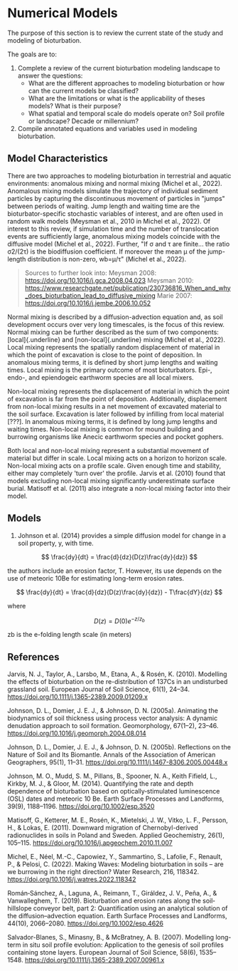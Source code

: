 # Numerical Models



The purpose of this section is to review the current state of the study and modeling of bioturbation.

The goals are to:

1.  Complete a review of the current bioturbation modeling landscape to answer the questions:
    -   What are the different approaches to modeling bioturbation or how can the current models be classified?
    -   What are the limitations or what is the applicability of theses models? What is their purpose?
    -   What spatial and temporal scale do models operate on? Soil profile or landscape? Decade or millennium?
2.  Compile annotated equations and variables used in modeling bioturbation.

## Model Characteristics

There are two approaches to modeling bioturbation in terrestrial and aquatic environments: anomalous mixing and normal mixing (Michel et al., 2022). Anomalous mixing models simulate the trajectory of individual sediment particles by capturing the discontinuous movement of particles in "jumps" between periods of waiting. Jump length and waiting time are the bioturbator-specific stochastic variables of interest, and are often used in random walk models (Meysman et al., 2010 in Michel et al., 2022). Of interest to this review, if simulation time and the number of translocation events are sufficiently large, anomalous mixing models coincide with the diffusive model (Michel et al., 2022). Further, "If σ and τ are finite... the ratio σ2/(2τ) is the biodiffusion coefficient. If moreover the mean μ of the jump-length distribution is non-zero, wb=μ/τ" (Michel et al., 2022).

> Sources to further look into: Meysman 2008: <https://doi.org/10.1016/j.gca.2008.04.023> Meysman 2010: <https://www.researchgate.net/publication/230736816_When_and_why_does_bioturbation_lead_to_diffusive_mixing> Marie 2007: <https://doi.org/10.1016/j.jembe.2006.10.052>

Normal mixing is described by a diffusion-advection equation and, as soil development occurs over very long timescales, is the focus of this review. Normal mixing can be further described as the sum of two components: [local]{.underline} and [non-local]{.underline} mixing (Michel et al., 2022). Local mixing represents the spatially random displacement of material in which the point of excavation is close to the point of deposition. In anomalous mixing terms, it is defined by short jump lengths and waiting times. Local mixing is the primary outcome of most bioturbators. Epi-, endo-, and epiendogeic earthworm species are all local mixers.

Non-local mixing represents the displacement of material in which the point of excavation is far from the point of deposition. Additionally, displacement from non-local mixing results in a net movement of excavated material to the soil surface. Excavation is later followed by infilling from local material [???]. In anomalous mixing terms, it is defined by long jump lengths and waiting times. Non-local mixing is common for mound building and burrowing organisms like Anecic earthworm species and pocket gophers.

Both local and non-local mixing represent a substantial movement of material but differ in scale. Local mixing acts on a horizon to horizon scale. Non-local mixing acts on a profile scale. Given enough time and stability, either may completely 'turn over' the profile. Jarvis et al. (2010) found that models excluding non-local mixing significantly underestimate surface burial. Matisoff et al. (2011) also integrate a non-local mixing factor into their model.

## Models

1.  Johnson et al. (2014) provides a simple diffusion model for change in a soil property, y, with time.

$$
\frac{dy}{dt} = \frac{d}{dz}(D(z)\frac{dy}{dz})
$$

the authors include an erosion factor, T. However, its use depends on the use of meteoric 10Be for estimating long-term erosion rates.

$$ \frac{dy}{dt} = \frac{d}{dz}(D(z)\frac{dy}{dz}) - T\frac{dY}{dz} $$

where

$$
D(z) = D(0)e^{-z/z_{b}}
$$

zb is the e-folding length scale (in meters)

## References

Jarvis, N. J., Taylor, A., Larsbo, M., Etana, A., & Rosén, K. (2010). Modelling the effects of bioturbation on the re-distribution of 137Cs in an undisturbed grassland soil. European Journal of Soil Science, 61(1), 24–34. <https://doi.org/10.1111/j.1365-2389.2009.01209.x>

Johnson, D. L., Domier, J. E. J., & Johnson, D. N. (2005a). Animating the biodynamics of soil thickness using process vector analysis: A dynamic denudation approach to soil formation. Geomorphology, 67(1–2), 23–46. <https://doi.org/10.1016/j.geomorph.2004.08.014>

Johnson, D. L., Domier, J. E. J., & Johnson, D. N. (2005b). Reflections on the Nature of Soil and Its Biomantle. Annals of the Association of American Geographers, 95(1), 11–31. <https://doi.org/10.1111/j.1467-8306.2005.00448.x>

Johnson, M. O., Mudd, S. M., Pillans, B., Spooner, N. A., Keith Fifield, L., Kirkby, M. J., & Gloor, M. (2014). Quantifying the rate and depth dependence of bioturbation based on optically‐stimulated luminescence (OSL) dates and meteoric 10 Be. Earth Surface Processes and Landforms, 39(9), 1188–1196. <https://doi.org/10.1002/esp.3520>

Matisoff, G., Ketterer, M. E., Rosén, K., Mietelski, J. W., Vitko, L. F., Persson, H., & Lokas, E. (2011). Downward migration of Chernobyl-derived radionuclides in soils in Poland and Sweden. Applied Geochemistry, 26(1), 105–115. <https://doi.org/10.1016/j.apgeochem.2010.11.007>

Michel, E., Néel, M.-C., Capowiez, Y., Sammartino, S., Lafolie, F., Renault, P., & Pelosi, C. (2022). Making Waves: Modeling bioturbation in soils – are we burrowing in the right direction? Water Research, 216, 118342. <https://doi.org/10.1016/j.watres.2022.118342>

Román‐Sánchez, A., Laguna, A., Reimann, T., Giráldez, J. V., Peña, A., & Vanwalleghem, T. (2019). Bioturbation and erosion rates along the soil‐hillslope conveyor belt, part 2: Quantification using an analytical solution of the diffusion–advection equation. Earth Surface Processes and Landforms, 44(10), 2066–2080. <https://doi.org/10.1002/esp.4626>

Salvador-Blanes, S., Minasny, B., & McBratney, A. B. (2007). Modelling long-term in situ soil profile evolution: Application to the genesis of soil profiles containing stone layers. European Journal of Soil Science, 58(6), 1535–1548. <https://doi.org/10.1111/j.1365-2389.2007.00961.x>
